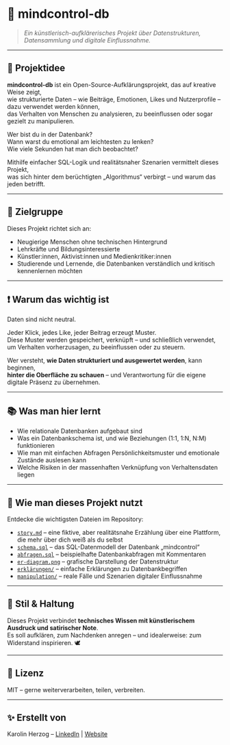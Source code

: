 # 🧠 mindcontrol-db

> *Ein künstlerisch-aufklärerisches Projekt über Datenstrukturen, Datensammlung und digitale Einflussnahme.*

---

## 🎯 Projektidee

**mindcontrol-db** ist ein Open-Source-Aufklärungsprojekt, das auf kreative Weise zeigt,  
wie strukturierte Daten – wie Beiträge, Emotionen, Likes und Nutzerprofile – dazu verwendet werden können,  
das Verhalten von Menschen zu analysieren, zu beeinflussen oder sogar gezielt zu manipulieren.

Wer bist du in der Datenbank?  
Wann warst du emotional am leichtesten zu lenken?  
Wie viele Sekunden hat man dich beobachtet?

Mithilfe einfacher SQL-Logik und realitätsnaher Szenarien vermittelt dieses Projekt,  
was sich hinter dem berüchtigten „Algorithmus“ verbirgt – und warum das jeden betrifft.

---

## 👥 Zielgruppe

Dieses Projekt richtet sich an:

- Neugierige Menschen ohne technischen Hintergrund  
- Lehrkräfte und Bildungsinteressierte  
- Künstler:innen, Aktivist:innen und Medienkritiker:innen  
- Studierende und Lernende, die Datenbanken verständlich und kritisch kennenlernen möchten  

---

## ❗ Warum das wichtig ist

Daten sind nicht neutral.

Jeder Klick, jedes Like, jeder Beitrag erzeugt Muster.  
Diese Muster werden gespeichert, verknüpft – und schließlich verwendet,  
um Verhalten vorherzusagen, zu beeinflussen oder zu steuern.

Wer versteht, **wie Daten strukturiert und ausgewertet werden**, kann beginnen,  
**hinter die Oberfläche zu schauen** – und Verantwortung für die eigene digitale Präsenz zu übernehmen.

---

## 📚 Was man hier lernt

- Wie relationale Datenbanken aufgebaut sind  
- Was ein Datenbankschema ist, und wie Beziehungen (1:1, 1:N, N:M) funktionieren  
- Wie man mit einfachen Abfragen Persönlichkeitsmuster und emotionale Zustände auslesen kann  
- Welche Risiken in der massenhaften Verknüpfung von Verhaltensdaten liegen  

---

## 🧰 Wie man dieses Projekt nutzt

Entdecke die wichtigsten Dateien im Repository:

- [`story.md`](./story.md) – eine fiktive, aber realitätsnahe Erzählung über eine Plattform, die mehr über dich weiß als du selbst  
- [`schema.sql`](./schema.sql) – das SQL-Datenmodell der Datenbank „mindcontrol“  
- [`abfragen.sql`](./abfragen.sql) – beispielhafte Datenbankabfragen mit Kommentaren  
- [`er-diagram.png`](./er-diagram.png) – grafische Darstellung der Datenstruktur  
- [`erklärungen/`](./erklärungen/) – einfache Erklärungen zu Datenbankbegriffen  
- [`manipulation/`](./manipulation/) – reale Fälle und Szenarien digitaler Einflussnahme  

---

## 🎨 Stil & Haltung

Dieses Projekt verbindet **technisches Wissen mit künstlerischem Ausdruck und satirischer Note**.  
Es soll aufklären, zum Nachdenken anregen – und idealerweise: zum Widerstand inspirieren. 🕊️

---

## 📖 Lizenz

MIT – gerne weiterverarbeiten, teilen, verbreiten.

---

## ✨ Erstellt von  
Karolin Herzog – [LinkedIn](#) | [Website](#)
